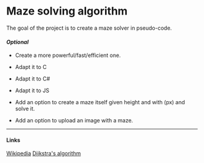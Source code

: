 # Maze solving algorithm

The goal of the project is to create a maze solver in pseudo-code.

#### *Optional*
*  Create a more powerful/fast/efficient one.

*  Adapt it to C

*  Adapt it to C#

*  Adapt it to JS

*  Add an option to create a maze itself given height and with (px) and solve it.

*  Add an option to upload an image with a maze.

---

#### Links
[Wikipedia](https://en.wikipedia.org/wiki/Maze_solving_algorithm)
[Dijkstra's algorithm](https://en.wikipedia.org/wiki/Dijkstra%27s_algorithm)
